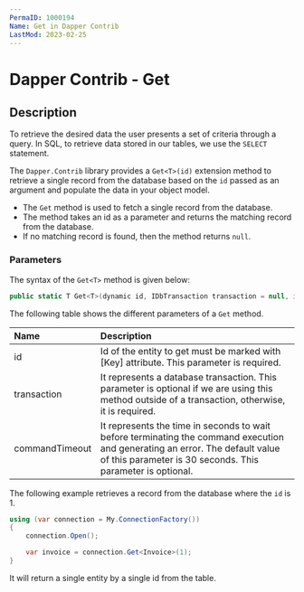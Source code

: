 ```yaml
---
PermaID: 1000194
Name: Get in Dapper Contrib
LastMod: 2023-02-25
---
```


# Dapper Contrib - Get

## Description

To retrieve the desired data the user presents a set of criteria through a query. In SQL, to retrieve data stored in our tables, we use the `SELECT` statement.

The `Dapper.Contrib` library provides a `Get<T>(id)` extension method to retrieve a single record from the database based on the `id` passed as an argument and populate the data in your object model.

 - The `Get` method is used to fetch a single record from the database. 
 - The method takes an id as a parameter and returns the matching record from the database.
 - If no matching record is found, then the method returns `null`.

### Parameters

The syntax of the `Get<T>` method is given below:

```csharp
public static T Get<T>(dynamic id, IDbTransaction transaction = null, int? commandTimeout = null)
```

The following table shows the different parameters of a `Get` method.

| Name | Description |
| :--- | :---------- |
| id             | Id of the entity to get must be marked with [Key] attribute. This parameter is required. |
| transaction    | It represents a database transaction. This parameter is optional if we are using this method outside of a transaction, otherwise, it is required. |
| commandTimeout | It represents the time in seconds to wait before terminating the command execution and generating an error. The default value of this parameter is 30 seconds. This parameter is optional. |

The following example retrieves a record from the database where the `id` is 1.

```csharp
using (var connection = My.ConnectionFactory())
{
    connection.Open();

    var invoice = connection.Get<Invoice>(1);
}
```

It will return a single entity by a single id from the table. 